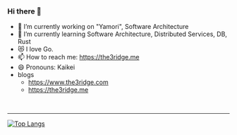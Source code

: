 ### Hi there 👋


- 🔭 I’m currently working on "Yamori", Software Architecture
- 🌱 I’m currently learning Software Architecture, Distributed Services, DB, Rust
- 😻 I love Go.
- 📫 How to reach me: https://the3ridge.me
- 😄 Pronouns: Kaikei
- blogs
  - https://www.the3ridge.com
  - https://the3ridge.me

<br>

---

[![Top Langs](https://github-readme-stats.vercel.app/api/top-langs/?username=Kaikei-e&layout=compact&hide=javascript,html,css,scss)](https://github.com/Kaikei-e/github-readme-stats)
